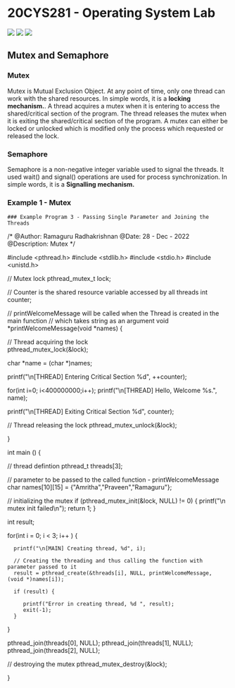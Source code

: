 # 20CYS281 - Operating System Lab 
![](https://img.shields.io/badge/Batch-CYS-lightgreen) ![](https://img.shields.io/badge/UG-blue) ![](https://img.shields.io/badge/Subject-OS-blue)

## Mutex and Semaphore

### Mutex

Mutex is Mutual Exclusion Object. At any point of time, only one thread can work with the shared resources. In simple words, it is a **locking mechanism.**. 
A thread acquires a mutex when it is entering to access the shared/critical section of the program. The thread releases the mutex when it is exiting the 
shared/critical section of the program. A mutex can either be locked or unlocked which is modified only the process which requested or released the lock.

### Semaphore 

Semaphore is a non-negative integer variable used to signal the threads. It used wait() and signal() operations are used for process synchronization. In simple words, it is a **Signalling mechanism.**

### Example 1 - Mutex

```
### Example Program 3 - Passing Single Parameter and Joining the Threads

```
/*
@Author: Ramaguru Radhakrishnan
@Date: 28 - Dec - 2022
@Description: Mutex
*/

#include <pthread.h>
#include <stdlib.h>
#include <stdio.h> 
#include <unistd.h>

// Mutex lock 
pthread_mutex_t lock;

// Counter is the shared resource variable accessed by all threads
int counter;

// printWelcomeMessage will be called when the Thread is created in the main function 
// which takes string as an argument
void *printWelcomeMessage(void *names) {

   // Thread acquiring the lock    
   pthread_mutex_lock(&lock);
   
   char *name = (char *)names; 
   
   printf("\n[THREAD] Entering Critical Section %d", ++counter);
   
   for(int i=0; i<400000000;i++);
   printf("\n[THREAD] Hello, Welcome %s.", name);
   
   printf("\n[THREAD] Exiting Critical Section %d", counter);
   
   // Thread releasing the lock
   pthread_mutex_unlock(&lock);
   
}

int main () {

   // thread defintion
   pthread_t threads[3];
   
   // parameter to be passed to the called function - printWelcomeMessage
   char names[10][15] = {"Amritha","Praveen","Ramaguru"};
   
   // initializing the mutex 
   if (pthread_mutex_init(&lock, NULL) != 0)
    {
        printf("\n mutex init failed\n");
        return 1;
    }
   
   int result;
   
   for(int i = 0; i < 3; i++ ) {
   
      printf("\n[MAIN] Creating thread, %d", i);
      
      // Creating the threading and thus calling the function with parameter passed to it
      result = pthread_create(&threads[i], NULL, printWelcomeMessage, (void *)names[i]);
      
      if (result) {
      
         printf("Error in creating thread, %d ", result);
         exit(-1);
      }
      
   }
   
   pthread_join(threads[0], NULL);
   pthread_join(threads[1], NULL);
   pthread_join(threads[2], NULL);
   
   // destroying the mutex 
   pthread_mutex_destroy(&lock);

}
```

